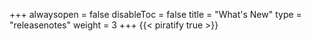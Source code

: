 +++
alwaysopen = false
disableToc = false
title = "What's New"
type = "releasenotes"
weight = 3
+++
{{< piratify true >}}